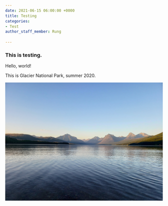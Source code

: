 ```yaml
---
date: 2021-06-15 06:00:00 +0000
title: Testing
categories:
- Test
author_staff_member: Rung

---
```

### This is testing. 

Hello, world!

This is Glacier National Park, summer 2020.

![](/images/20200803_202644.jpg)